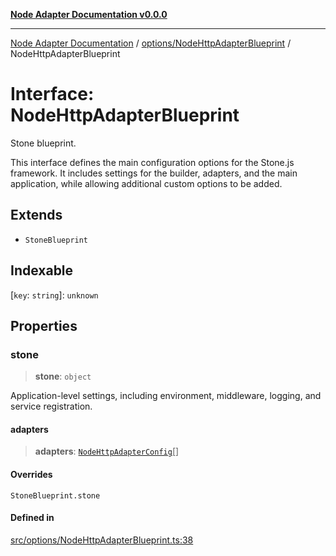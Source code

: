 [**Node Adapter Documentation v0.0.0**](../../../README.md)

***

[Node Adapter Documentation](../../../modules.md) / [options/NodeHttpAdapterBlueprint](../README.md) / NodeHttpAdapterBlueprint

# Interface: NodeHttpAdapterBlueprint

Stone blueprint.

This interface defines the main configuration options for the Stone.js framework.
It includes settings for the builder, adapters, and the main application,
while allowing additional custom options to be added.

## Extends

- `StoneBlueprint`

## Indexable

 \[`key`: `string`\]: `unknown`

## Properties

### stone

> **stone**: `object`

Application-level settings, including environment, middleware, logging, and service registration.

#### adapters

> **adapters**: [`NodeHttpAdapterConfig`](NodeHttpAdapterConfig.md)[]

#### Overrides

`StoneBlueprint.stone`

#### Defined in

[src/options/NodeHttpAdapterBlueprint.ts:38](https://github.com/stonemjs/node-adapter/blob/ddd3db262e296a3076ca003f1374ffc8cbccff6b/src/options/NodeHttpAdapterBlueprint.ts#L38)
